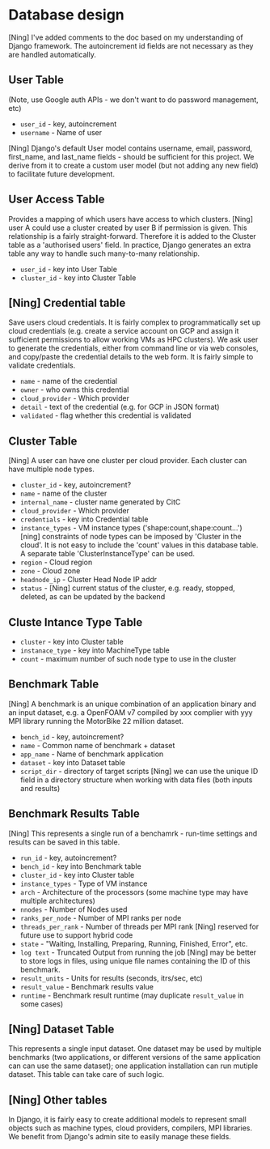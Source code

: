 # Database design

[Ning] I've added comments to the doc based on my understanding of Django
framework. The autoincrement id fields are not necessary as they are handled
automatically.

## User Table
(Note, use Google auth APIs - we don't want to do password management, etc)

  - `user_id` - key, autoincrement
  - `username` - Name of user

[Ning] Django's default User model contains username, email, password, 
first_name, and last_name fields - should be sufficient for this project. We 
derive from it to create a custom user model (but not adding any new field) to 
facilitate future development.

## User Access Table
Provides a mapping of which users have access to which clusters. [Ning] user A 
could use a cluster created by user B if permission is given. This 
relationship is a fairly straight-forward. Therefore it is added to the 
Cluster table as a 'authorised users' field. In practice, Django generates an 
extra table any way to handle such many-to-many relationship.

  - `user_id` - key into User Table
  - `cluster_id` - key into Cluster Table

## [Ning] Credential table
Save users cloud credentials. It is fairly complex to programmatically set up cloud credentials (e.g. create a service account on GCP and assign it sufficient permissions to allow working VMs as HPC clusters). We ask user to generate the credentials, either from command line or via web consoles, and copy/paste the credential details to the web form. It is fairly simple to validate credentials.

  - `name` - name of the credential
  - `owner` - who owns this credential
  - `cloud_provider` - Which provider
  - `detail` - text of the credential (e.g. for GCP in JSON format) 
  - `validated` - flag whether this credential is validated

## Cluster Table
[Ning] A user can have one cluster per cloud provider. Each cluster can have
multiple node types.

  - `cluster_id` - key, autoincrement?
  - `name` - name of the cluster
  - `internal_name` - cluster name generated by CitC
  - `cloud_provider` - Which provider
  - `credentials` - key into Credential table
  - `instance_types` - VM instance types ('shape:count,shape:count...') [ning] constraints of node types can be imposed by 'Cluster in the cloud'. It is not easy to include the 'count' values in this database table. A separate table 'ClusterInstanceType' can be used.
  - `region` - Cloud region
  - `zone` - Cloud zone
  - `headnode_ip` - Cluster Head Node IP addr
  - `status` - [Ning] current status of the cluster, e.g. ready, stopped, deleted, as can be updated by the backend 

## Cluste Intance Type Table
  - `cluster` - key into Cluster table
  - `instanace_type` - key into MachineType table
  - `count` - maximum number of such node type to use in the cluster

## Benchmark Table

[Ning] A benchmark is an unique combination of an application binary and an 
input dataset, e.g. a OpenFOAM v7 compiled by xxx complier with yyy MPI library
running the MotorBike 22 million dataset.

  - `bench_id` - key, autoincrement?
  - `name` - Common name of benchmark + dataset
  - `app_name` - Name of benchmark application
  - `dataset` - key into Dataset table
  - `script_dir` - directory of target scripts [Ning] we can use the unique ID field in a directory structure when working with data files (both inputs and results) 

## Benchmark Results Table

[Ning] This represents a single run of a benchamrk - run-time settings and
results can be saved in this table.

  - `run_id` - key, autoincrement?
  - `bench_id` - key into Benchmark table
  - `cluster_id` - key into Cluster table
  - `instance_types` - Type of VM instance
  - `arch` - Architecture of the processors (some machine type may have multiple architectures)
  - `nnodes` - Number of Nodes used
  - `ranks_per_node` - Number of MPI ranks per node
  - `threads_per_rank` - Number of threads per MPI rank [Ning] reserved for future use to support hybrid code
  - `state` - "Waiting, Installing, Preparing, Running, Finished, Error", etc.
  - `log text` - Truncated Output from running the job [Ning] may be better to store logs in files, using unique file names containing the ID of this benchmark.
  - `result_units` - Units for results (seconds, itrs/sec, etc)
  - `result_value` - Benchmark results value
  - `runtime` - Benchmark result runtime (may duplicate `result_value` in some cases)

## [Ning] Dataset Table

This represents a single input dataset. One dataset may be used by multiple 
benchmarks (two applications, or different versions of the same application 
can can use the same dataset); one application installation can run mutiple
dataset. This table can take care of such logic.

## [Ning] Other tables

In Django, it is fairly easy to create additional models to represent small
objects such as machine types, cloud providers, compilers, MPI libraries. We
benefit from Django's admin site to easily manage these fields. 
